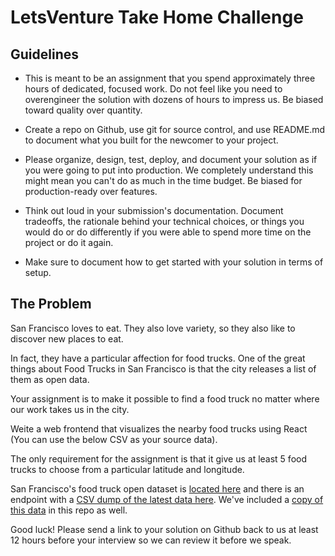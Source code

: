 # LetsVenture Take Home Challenge


## Guidelines

-   This is meant to be an assignment that you spend approximately three hours of dedicated, focused work. Do not feel like you need to overengineer the solution with dozens of hours to impress us. Be biased toward quality over quantity.

-  Create a repo on Github, use git for source control, and use README.md to document what you built for the newcomer to your project.

-   Please organize, design, test, deploy, and document your solution as if you were going to put into production. We completely understand this might mean you can't do as much in the time budget. Be biased for production-ready over features.

-   Think out loud in your submission's documentation. Document tradeoffs, the rationale behind your technical choices, or things you would do or do differently if you were able to spend more time on the project or do it again.

-  Make sure to document how to get started with your solution in terms of setup.

## The Problem

San Francisco loves to eat. They also love variety, so they also like to discover new places to eat.

In fact, they have a particular affection for food trucks. One of the great things about Food Trucks in San Francisco is that the city releases a list of them as open data.

Your assignment is to make it possible to find a food truck no matter where our work takes us in the city.

Weite a web frontend that visualizes the nearby food trucks using React (You can use the below CSV as your source data).

The only requirement for the assignment is that it give us at least 5 food trucks to choose from a particular latitude and longitude.

San Francisco's food truck open dataset is [located here](https://data.sfgov.org/Economy-and-Community/Mobile-Food-Facility-Permit/rqzj-sfat/data) and there is an endpoint with a [CSV dump of the latest data here](https://data.sfgov.org/api/views/rqzj-sfat/rows.csv). We've included a [copy of this data](./Mobile_Food_Facility_Permit.csv) in this repo as well.

Good luck! Please send a link to your solution on Github back to us at least 12 hours before your interview so we can review it before we speak.
